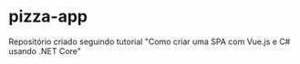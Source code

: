 # pizza-app
Repositório criado seguindo tutorial  "Como criar uma SPA com Vue.js e C# usando .NET Core"
